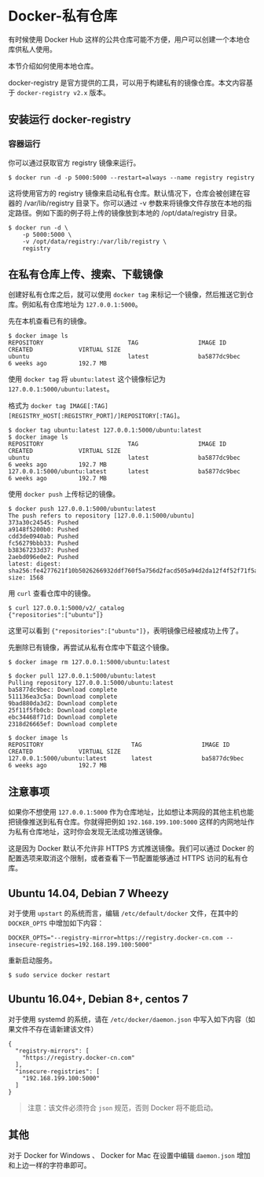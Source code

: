 # Docker-私有仓库
有时候使用 Docker Hub 这样的公共仓库可能不方便，用户可以创建一个本地仓库供私人使用。

本节介绍如何使用本地仓库。

docker-registry 是官方提供的工具，可以用于构建私有的镜像仓库。本文内容基于 `docker-registry v2.x` 版本。

## 安装运行 docker-registry
### 容器运行
你可以通过获取官方 registry 镜像来运行。
```
$ docker run -d -p 5000:5000 --restart=always --name registry registry
```
这将使用官方的 registry 镜像来启动私有仓库。默认情况下，仓库会被创建在容器的 /var/lib/registry 目录下。你可以通过 -v 参数来将镜像文件存放在本地的指定路径。例如下面的例子将上传的镜像放到本地的 /opt/data/registry 目录。
```
$ docker run -d \
    -p 5000:5000 \
    -v /opt/data/registry:/var/lib/registry \
    registry
```
## 在私有仓库上传、搜索、下载镜像
创建好私有仓库之后，就可以使用 `docker tag` 来标记一个镜像，然后推送它到仓库。例如私有仓库地址为 `127.0.0.1:5000`。

先在本机查看已有的镜像。
```
$ docker image ls
REPOSITORY                        TAG                 IMAGE ID            CREATED             VIRTUAL SIZE
ubuntu                            latest              ba5877dc9bec        6 weeks ago         192.7 MB
```
使用 `docker tag` 将 `ubuntu:latest` 这个镜像标记为 `127.0.0.1:5000/ubuntu:latest`。

格式为 `docker tag IMAGE[:TAG] [REGISTRY_HOST[:REGISTRY_PORT]/]REPOSITORY[:TAG]`。
```
$ docker tag ubuntu:latest 127.0.0.1:5000/ubuntu:latest
$ docker image ls
REPOSITORY                        TAG                 IMAGE ID            CREATED             VIRTUAL SIZE
ubuntu                            latest              ba5877dc9bec        6 weeks ago         192.7 MB
127.0.0.1:5000/ubuntu:latest      latest              ba5877dc9bec        6 weeks ago         192.7 MB
```
使用 `docker push` 上传标记的镜像。
```
$ docker push 127.0.0.1:5000/ubuntu:latest
The push refers to repository [127.0.0.1:5000/ubuntu]
373a30c24545: Pushed
a9148f5200b0: Pushed
cdd3de0940ab: Pushed
fc56279bbb33: Pushed
b38367233d37: Pushed
2aebd096e0e2: Pushed
latest: digest: sha256:fe4277621f10b5026266932ddf760f5a756d2facd505a94d2da12f4f52f71f5a size: 1568
```
用 `curl` 查看仓库中的镜像。
```
$ curl 127.0.0.1:5000/v2/_catalog
{"repositories":["ubuntu"]}
```
这里可以看到 `{"repositories":["ubuntu"]}`，表明镜像已经被成功上传了。

先删除已有镜像，再尝试从私有仓库中下载这个镜像。
```
$ docker image rm 127.0.0.1:5000/ubuntu:latest

$ docker pull 127.0.0.1:5000/ubuntu:latest
Pulling repository 127.0.0.1:5000/ubuntu:latest
ba5877dc9bec: Download complete
511136ea3c5a: Download complete
9bad880da3d2: Download complete
25f11f5fb0cb: Download complete
ebc34468f71d: Download complete
2318d26665ef: Download complete

$ docker image ls
REPOSITORY                         TAG                 IMAGE ID            CREATED             VIRTUAL SIZE
127.0.0.1:5000/ubuntu:latest       latest              ba5877dc9bec        6 weeks ago         192.7 MB
```
## 注意事项
如果你不想使用 `127.0.0.1:5000` 作为仓库地址，比如想让本网段的其他主机也能把镜像推送到私有仓库。你就得把例如 `192.168.199.100:5000` 这样的内网地址作为私有仓库地址，这时你会发现无法成功推送镜像。

这是因为 Docker 默认不允许非 HTTPS 方式推送镜像。我们可以通过 Docker 的配置选项来取消这个限制，或者查看下一节配置能够通过 HTTPS 访问的私有仓库。

## Ubuntu 14.04, Debian 7 Wheezy
对于使用 `upstart` 的系统而言，编辑 `/etc/default/docker` 文件，在其中的 `DOCKER_OPTS` 中增加如下内容：
```
DOCKER_OPTS="--registry-mirror=https://registry.docker-cn.com --insecure-registries=192.168.199.100:5000"
```
重新启动服务。
```
$ sudo service docker restart
```
## Ubuntu 16.04+, Debian 8+, centos 7
对于使用 systemd 的系统，请在 `/etc/docker/daemon.json` 中写入如下内容（如果文件不存在请新建该文件）
```
{
  "registry-mirrors": [
    "https://registry.docker-cn.com"
  ],
  "insecure-registries": [
    "192.168.199.100:5000"
  ]
}
```
> 注意：该文件必须符合 `json` 规范，否则 Docker 将不能启动。

## 其他
对于 Docker for Windows 、 Docker for Mac 在设置中编辑 `daemon.json` 增加和上边一样的字符串即可。